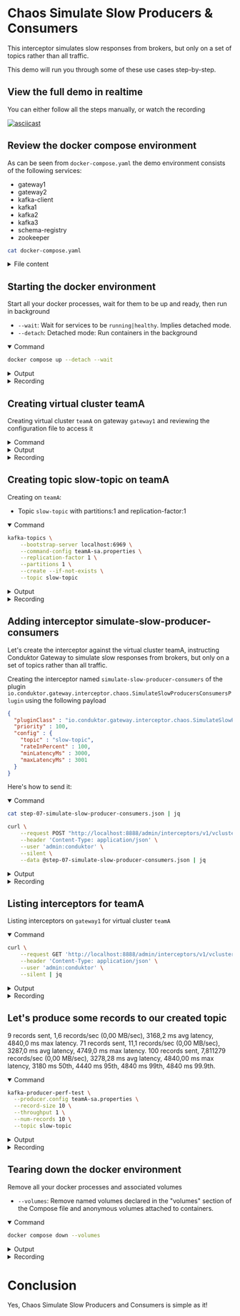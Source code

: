 # Chaos Simulate Slow Producers & Consumers

This interceptor simulates slow responses from brokers, but only on a set of topics rather than all traffic.

This demo will run you through some of these use cases step-by-step.

## View the full demo in realtime




You can either follow all the steps manually, or watch the recording

[![asciicast](https://asciinema.org/a/X3IECFw6MHdBH3KJgpxKU7Cr6.svg)](https://asciinema.org/a/X3IECFw6MHdBH3KJgpxKU7Cr6)

## Review the docker compose environment

As can be seen from `docker-compose.yaml` the demo environment consists of the following services:

* gateway1
* gateway2
* kafka-client
* kafka1
* kafka2
* kafka3
* schema-registry
* zookeeper

```sh
cat docker-compose.yaml
```

<details>
<summary>File content</summary>

```yaml
version: '3.7'
services:
  zookeeper:
    image: confluentinc/cp-zookeeper:latest
    hostname: zookeeper
    container_name: zookeeper
    environment:
      ZOOKEEPER_CLIENT_PORT: 2801
      ZOOKEEPER_TICK_TIME: 2000
    healthcheck:
      test: nc -zv 0.0.0.0 2801 || exit 1
      interval: 5s
      retries: 25
  kafka1:
    hostname: kafka1
    container_name: kafka1
    image: confluentinc/cp-kafka:latest
    ports:
    - 19092:19092
    environment:
      KAFKA_BROKER_ID: 1
      KAFKA_ZOOKEEPER_CONNECT: zookeeper:2801
      KAFKA_LISTENERS: INTERNAL://:9092,EXTERNAL_SAME_HOST://:19092
      KAFKA_ADVERTISED_LISTENERS: INTERNAL://kafka1:9092,EXTERNAL_SAME_HOST://localhost:19092
      KAFKA_LISTENER_SECURITY_PROTOCOL_MAP: INTERNAL:PLAINTEXT,EXTERNAL_SAME_HOST:PLAINTEXT
      KAFKA_INTER_BROKER_LISTENER_NAME: INTERNAL
      KAFKA_GROUP_INITIAL_REBALANCE_DELAY_MS: 0
      KAFKA_LOG4J_LOGGERS: kafka.authorizer.logger=INFO
      KAFKA_LOG4J_ROOT_LOGLEVEL: WARN
      KAFKA_AUTO_CREATE_TOPICS_ENABLE: false
    depends_on:
      zookeeper:
        condition: service_healthy
    healthcheck:
      test: nc -zv kafka1 9092 || exit 1
      interval: 5s
      retries: 25
  kafka2:
    hostname: kafka2
    container_name: kafka2
    image: confluentinc/cp-kafka:latest
    ports:
    - 19093:19093
    environment:
      KAFKA_BROKER_ID: 2
      KAFKA_ZOOKEEPER_CONNECT: zookeeper:2801
      KAFKA_LISTENERS: INTERNAL://:9093,EXTERNAL_SAME_HOST://:19093
      KAFKA_ADVERTISED_LISTENERS: INTERNAL://kafka2:9093,EXTERNAL_SAME_HOST://localhost:19093
      KAFKA_LISTENER_SECURITY_PROTOCOL_MAP: INTERNAL:PLAINTEXT,EXTERNAL_SAME_HOST:PLAINTEXT
      KAFKA_INTER_BROKER_LISTENER_NAME: INTERNAL
      KAFKA_GROUP_INITIAL_REBALANCE_DELAY_MS: 0
      KAFKA_LOG4J_LOGGERS: kafka.authorizer.logger=INFO
      KAFKA_LOG4J_ROOT_LOGLEVEL: WARN
      KAFKA_AUTO_CREATE_TOPICS_ENABLE: false
    depends_on:
      zookeeper:
        condition: service_healthy
    healthcheck:
      test: nc -zv kafka2 9093 || exit 1
      interval: 5s
      retries: 25
  kafka3:
    image: confluentinc/cp-kafka:latest
    hostname: kafka3
    container_name: kafka3
    ports:
    - 19094:19094
    environment:
      KAFKA_BROKER_ID: 3
      KAFKA_ZOOKEEPER_CONNECT: zookeeper:2801
      KAFKA_LISTENERS: INTERNAL://:9094,EXTERNAL_SAME_HOST://:19094
      KAFKA_ADVERTISED_LISTENERS: INTERNAL://kafka3:9094,EXTERNAL_SAME_HOST://localhost:19094
      KAFKA_LISTENER_SECURITY_PROTOCOL_MAP: INTERNAL:PLAINTEXT,EXTERNAL_SAME_HOST:PLAINTEXT
      KAFKA_INTER_BROKER_LISTENER_NAME: INTERNAL
      KAFKA_GROUP_INITIAL_REBALANCE_DELAY_MS: 0
      KAFKA_LOG4J_LOGGERS: kafka.authorizer.logger=INFO
      KAFKA_LOG4J_ROOT_LOGLEVEL: WARN
      KAFKA_AUTO_CREATE_TOPICS_ENABLE: false
    depends_on:
      zookeeper:
        condition: service_healthy
    healthcheck:
      test: nc -zv kafka3 9094 || exit 1
      interval: 5s
      retries: 25
  schema-registry:
    image: confluentinc/cp-schema-registry:latest
    hostname: schema-registry
    container_name: schema-registry
    ports:
    - 8081:8081
    environment:
      SCHEMA_REGISTRY_HOST_NAME: schema-registry
      SCHEMA_REGISTRY_KAFKASTORE_BOOTSTRAP_SERVERS: kafka1:9092,kafka2:9093,kafka3:9094
      SCHEMA_REGISTRY_LOG4J_ROOT_LOGLEVEL: WARN
      SCHEMA_REGISTRY_LISTENERS: http://0.0.0.0:8081
      SCHEMA_REGISTRY_KAFKASTORE_TOPIC: _schemas
      SCHEMA_REGISTRY_SCHEMA_REGISTRY_GROUP_ID: schema-registry
    volumes:
    - type: bind
      source: .
      target: /clientConfig
      read_only: true
    depends_on:
      kafka1:
        condition: service_healthy
      kafka2:
        condition: service_healthy
      kafka3:
        condition: service_healthy
    healthcheck:
      test: nc -zv schema-registry 8081 || exit 1
      interval: 5s
      retries: 25
  gateway1:
    image: conduktor/conduktor-gateway:3.0.0
    hostname: gateway1
    container_name: gateway1
    environment:
      KAFKA_BOOTSTRAP_SERVERS: kafka1:9092,kafka2:9093,kafka3:9094
      GATEWAY_ADVERTISED_HOST: localhost
      GATEWAY_MODE: VCLUSTER
      GATEWAY_SECURITY_PROTOCOL: SASL_PLAINTEXT
      GATEWAY_FEATURE_FLAGS_ANALYTICS: false
    depends_on:
      kafka1:
        condition: service_healthy
      kafka2:
        condition: service_healthy
      kafka3:
        condition: service_healthy
    ports:
    - 6969:6969
    - 6970:6970
    - 6971:6971
    - 8888:8888
    healthcheck:
      test: curl localhost:8888/health
      interval: 5s
      retries: 25
  gateway2:
    image: conduktor/conduktor-gateway:3.0.0
    hostname: gateway2
    container_name: gateway2
    environment:
      KAFKA_BOOTSTRAP_SERVERS: kafka1:9092,kafka2:9093,kafka3:9094
      GATEWAY_ADVERTISED_HOST: localhost
      GATEWAY_MODE: VCLUSTER
      GATEWAY_SECURITY_PROTOCOL: SASL_PLAINTEXT
      GATEWAY_FEATURE_FLAGS_ANALYTICS: false
      GATEWAY_START_PORT: 7969
    depends_on:
      kafka1:
        condition: service_healthy
      kafka2:
        condition: service_healthy
      kafka3:
        condition: service_healthy
    ports:
    - 7969:7969
    - 7970:7970
    - 7971:7971
    - 8889:8888
    healthcheck:
      test: curl localhost:8888/health
      interval: 5s
      retries: 25
  kafka-client:
    image: confluentinc/cp-kafka:latest
    hostname: kafka-client
    container_name: kafka-client
    command: sleep infinity
    volumes:
    - type: bind
      source: .
      target: /clientConfig
      read_only: true
networks:
  demo: null
```

</details>

## Starting the docker environment

Start all your docker processes, wait for them to be up and ready, then run in background

* `--wait`: Wait for services to be `running|healthy`. Implies detached mode.
* `--detach`: Detached mode: Run containers in the background

<details open>
<summary>Command</summary>



```sh
docker compose up --detach --wait
```



</details>
<details>
<summary>Output</summary>

```
 Network chaos-simulate-slow-producers-consumers_default  Creating
 Network chaos-simulate-slow-producers-consumers_default  Created
 Container kafka-client  Creating
 Container zookeeper  Creating
 Container kafka-client  Created
 Container zookeeper  Created
 Container kafka1  Creating
 Container kafka3  Creating
 Container kafka2  Creating
 Container kafka3  Created
 Container kafka2  Created
 Container kafka1  Created
 Container gateway2  Creating
 Container gateway1  Creating
 Container schema-registry  Creating
 Container gateway1  Created
 Container schema-registry  Created
 Container gateway2  Created
 Container kafka-client  Starting
 Container zookeeper  Starting
 Container zookeeper  Started
 Container zookeeper  Waiting
 Container zookeeper  Waiting
 Container zookeeper  Waiting
 Container kafka-client  Started
 Container zookeeper  Healthy
 Container kafka1  Starting
 Container zookeeper  Healthy
 Container kafka3  Starting
 Container zookeeper  Healthy
 Container kafka2  Starting
 Container kafka3  Started
 Container kafka1  Started
 Container kafka2  Started
 Container kafka1  Waiting
 Container kafka2  Waiting
 Container kafka3  Waiting
 Container kafka1  Waiting
 Container kafka2  Waiting
 Container kafka3  Waiting
 Container kafka3  Waiting
 Container kafka1  Waiting
 Container kafka2  Waiting
 Container kafka3  Healthy
 Container kafka1  Healthy
 Container kafka3  Healthy
 Container kafka2  Healthy
 Container gateway2  Starting
 Container kafka1  Healthy
 Container kafka3  Healthy
 Container kafka2  Healthy
 Container gateway1  Starting
 Container kafka2  Healthy
 Container kafka1  Healthy
 Container schema-registry  Starting
 Container gateway2  Started
 Container gateway1  Started
 Container schema-registry  Started
 Container kafka1  Waiting
 Container kafka2  Waiting
 Container kafka3  Waiting
 Container schema-registry  Waiting
 Container gateway1  Waiting
 Container gateway2  Waiting
 Container kafka-client  Waiting
 Container zookeeper  Waiting
 Container kafka1  Healthy
 Container kafka3  Healthy
 Container zookeeper  Healthy
 Container kafka2  Healthy
 Container kafka-client  Healthy
 Container gateway2  Healthy
 Container gateway1  Healthy
 Container schema-registry  Healthy

```

</details>
<details>
<summary>Recording</summary>

[![asciicast](https://asciinema.org/a/FA1uAM8RJCaCQTjing5NjSfXg.svg)](https://asciinema.org/a/FA1uAM8RJCaCQTjing5NjSfXg)

</details>

## Creating virtual cluster teamA

Creating virtual cluster `teamA` on gateway `gateway1` and reviewing the configuration file to access it

<details>
<summary>Command</summary>



```sh
# Generate virtual cluster teamA with service account sa
token=$(curl \
    --request POST "http://localhost:8888/admin/vclusters/v1/vcluster/teamA/username/sa" \
    --header 'Content-Type: application/json' \
    --user 'admin:conduktor' \
    --silent \
    --data-raw '{"lifeTimeSeconds": 7776000}' | jq -r ".token")

# Create access file
echo  """
bootstrap.servers=localhost:6969
security.protocol=SASL_PLAINTEXT
sasl.mechanism=PLAIN
sasl.jaas.config=org.apache.kafka.common.security.plain.PlainLoginModule required username='sa' password='$token';
""" > teamA-sa.properties

# Review file
cat teamA-sa.properties
```



</details>
<details>
<summary>Output</summary>

```

bootstrap.servers=localhost:6969
security.protocol=SASL_PLAINTEXT
sasl.mechanism=PLAIN
sasl.jaas.config=org.apache.kafka.common.security.plain.PlainLoginModule required username='sa' password='eyJhbGciOiJIUzI1NiJ9.eyJ1c2VybmFtZSI6InNhIiwidmNsdXN0ZXIiOiJ0ZWFtQSIsImV4cCI6MTcyMDQ3MDcyMH0.l-FJfmKbvbw2hqy1NkP0JEEXAEcdmVR9aufx4oTFdzc';


```

</details>
<details>
<summary>Recording</summary>

[![asciicast](https://asciinema.org/a/aqih3hSTyRgkgcFivURiCVdee.svg)](https://asciinema.org/a/aqih3hSTyRgkgcFivURiCVdee)

</details>

## Creating topic slow-topic on teamA

Creating on `teamA`:

* Topic `slow-topic` with partitions:1 and replication-factor:1

<details open>
<summary>Command</summary>



```sh
kafka-topics \
    --bootstrap-server localhost:6969 \
    --command-config teamA-sa.properties \
    --replication-factor 1 \
    --partitions 1 \
    --create --if-not-exists \
    --topic slow-topic
```



</details>
<details>
<summary>Output</summary>

```
Created topic slow-topic.

```

</details>
<details>
<summary>Recording</summary>

[![asciicast](https://asciinema.org/a/JGOkAkcRqmYHYC5q3TUPMJIXy.svg)](https://asciinema.org/a/JGOkAkcRqmYHYC5q3TUPMJIXy)

</details>

## Adding interceptor simulate-slow-producer-consumers

Let's create the interceptor against the virtual cluster teamA, instructing Conduktor Gateway to simulate slow responses from brokers, but only on a set of topics rather than all traffic.

Creating the interceptor named `simulate-slow-producer-consumers` of the plugin `io.conduktor.gateway.interceptor.chaos.SimulateSlowProducersConsumersPlugin` using the following payload

```json
{
  "pluginClass" : "io.conduktor.gateway.interceptor.chaos.SimulateSlowProducersConsumersPlugin",
  "priority" : 100,
  "config" : {
    "topic" : "slow-topic",
    "rateInPercent" : 100,
    "minLatencyMs" : 3000,
    "maxLatencyMs" : 3001
  }
}
```

Here's how to send it:

<details open>
<summary>Command</summary>



```sh
cat step-07-simulate-slow-producer-consumers.json | jq

curl \
    --request POST "http://localhost:8888/admin/interceptors/v1/vcluster/teamA/interceptor/simulate-slow-producer-consumers" \
    --header 'Content-Type: application/json' \
    --user 'admin:conduktor' \
    --silent \
    --data @step-07-simulate-slow-producer-consumers.json | jq
```



</details>
<details>
<summary>Output</summary>

```json
{
  "pluginClass": "io.conduktor.gateway.interceptor.chaos.SimulateSlowProducersConsumersPlugin",
  "priority": 100,
  "config": {
    "topic": "slow-topic",
    "rateInPercent": 100,
    "minLatencyMs": 3000,
    "maxLatencyMs": 3001
  }
}
{
  "message": "simulate-slow-producer-consumers is created"
}

```

</details>
<details>
<summary>Recording</summary>

[![asciicast](https://asciinema.org/a/rIVhKGV6cgDwPc1fYVdCIUeCY.svg)](https://asciinema.org/a/rIVhKGV6cgDwPc1fYVdCIUeCY)

</details>

## Listing interceptors for teamA

Listing interceptors on `gateway1` for virtual cluster `teamA`

<details open>
<summary>Command</summary>



```sh
curl \
    --request GET 'http://localhost:8888/admin/interceptors/v1/vcluster/teamA' \
    --header 'Content-Type: application/json' \
    --user 'admin:conduktor' \
    --silent | jq
```



</details>
<details>
<summary>Output</summary>

```json
{
  "interceptors": [
    {
      "name": "simulate-slow-producer-consumers",
      "pluginClass": "io.conduktor.gateway.interceptor.chaos.SimulateSlowProducersConsumersPlugin",
      "priority": 100,
      "timeoutMs": 9223372036854775807,
      "config": {
        "topic": "slow-topic",
        "rateInPercent": 100,
        "minLatencyMs": 3000,
        "maxLatencyMs": 3001
      }
    }
  ]
}

```

</details>
<details>
<summary>Recording</summary>

[![asciicast](https://asciinema.org/a/WWo0Pa93jvJQ7gCKrf7WSbIN6.svg)](https://asciinema.org/a/WWo0Pa93jvJQ7gCKrf7WSbIN6)

</details>

## Let's produce some records to our created topic

9 records sent, 1,6 records/sec (0,00 MB/sec), 3168,2 ms avg latency, 4840,0 ms max latency.
71 records sent, 11,1 records/sec (0,00 MB/sec), 3287,0 ms avg latency, 4749,0 ms max latency.
100 records sent, 7,811279 records/sec (0,00 MB/sec), 3278,28 ms avg latency, 4840,00 ms max latency, 3180 ms 50th, 4440 ms 95th, 4840 ms 99th, 4840 ms 99.9th.

<details open>
<summary>Command</summary>



```sh
kafka-producer-perf-test \
  --producer.config teamA-sa.properties \
  --record-size 10 \
  --throughput 1 \
  --num-records 10 \
  --topic slow-topic
```



</details>
<details>
<summary>Output</summary>

```
4 records sent, 0,8 records/sec (0,00 MB/sec), 3164,0 ms avg latency, 3407,0 ms max latency.
5 records sent, 1,0 records/sec (0,00 MB/sec), 3013,0 ms avg latency, 3022,0 ms max latency.
10 records sent, 0,887233 records/sec (0,00 MB/sec), 3073,50 ms avg latency, 3407,00 ms max latency, 3014 ms 50th, 3407 ms 95th, 3407 ms 99th, 3407 ms 99.9th.

```

</details>
<details>
<summary>Recording</summary>

[![asciicast](https://asciinema.org/a/5gpLw0WoPIWcXZwHusToeVjB4.svg)](https://asciinema.org/a/5gpLw0WoPIWcXZwHusToeVjB4)

</details>

## Tearing down the docker environment

Remove all your docker processes and associated volumes

* `--volumes`: Remove named volumes declared in the "volumes" section of the Compose file and anonymous volumes attached to containers.

<details open>
<summary>Command</summary>



```sh
docker compose down --volumes
```



</details>
<details>
<summary>Output</summary>

```
 Container schema-registry  Stopping
 Container gateway2  Stopping
 Container kafka-client  Stopping
 Container gateway1  Stopping
 Container gateway1  Stopped
 Container gateway1  Removing
 Container gateway1  Removed
 Container gateway2  Stopped
 Container gateway2  Removing
 Container gateway2  Removed
 Container schema-registry  Stopped
 Container schema-registry  Removing
 Container schema-registry  Removed
 Container kafka2  Stopping
 Container kafka3  Stopping
 Container kafka1  Stopping
 Container kafka1  Stopped
 Container kafka1  Removing
 Container kafka1  Removed
 Container kafka2  Stopped
 Container kafka2  Removing
 Container kafka2  Removed
 Container kafka-client  Stopped
 Container kafka-client  Removing
 Container kafka-client  Removed
 Container kafka3  Stopped
 Container kafka3  Removing
 Container kafka3  Removed
 Container zookeeper  Stopping
 Container zookeeper  Stopped
 Container zookeeper  Removing
 Container zookeeper  Removed
 Network chaos-simulate-slow-producers-consumers_default  Removing
 Network chaos-simulate-slow-producers-consumers_default  Removed

```

</details>
<details>
<summary>Recording</summary>

[![asciicast](https://asciinema.org/a/8Jy5y1V4JajlclPW2UI8EoufT.svg)](https://asciinema.org/a/8Jy5y1V4JajlclPW2UI8EoufT)

</details>

# Conclusion

Yes, Chaos Simulate Slow Producers and Consumers is simple as it!


